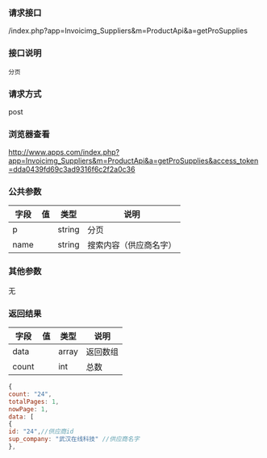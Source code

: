 ### **请求接口**
/index.php?app=Invoicimg_Suppliers&m=ProductApi&a=getProSupplies

### **接口说明**
`分页`

### **请求方式**
post

### **浏览器查看**
http://www.apps.com/index.php?app=Invoicimg_Suppliers&m=ProductApi&a=getProSupplies&access_token=dda0439fd69c3ad9316f6c2f2a0c36

### **公共参数** 
|字段       |值             |类型    |说明           |
| --------- |--------      |--------|--------       |
|p          |              |string |分页         |
|name       |              |string |搜索内容（供应商名字）|
### **其他参数**
无

### **返回结果**
|字段       |值             |类型    |说明           |
| --------- |--------      |--------|--------       |
|data      |         | array |返回数组 |
|count      |         | int | 总数 |

``` javascript
{
count: "24",
totalPages: 1,
nowPage: 1,
data: [
{
id: "24",//供应商id
sup_company: "武汉在线科技" //供应商名字
},